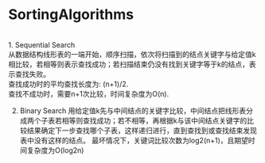 # SortingAlgorithms

<br>1. Sequential Search </br>
从数据结构线形表的一端开始，顺序扫描，依次将扫描到的结点关键字与给定值k相比较，若相等则表示查找成功；若扫描结束仍没有找到关键字等于k的结点，表示查找失败。</br>
查找成功时的平均查找长度为:  (n+1)/2. </br>
查找不成功时，需要n+1次比较，时间复杂度为O(n).</br>

2. Binary Search
用给定值k先与中间结点的关键字比较，中间结点把线形表分成两个子表若相等则查找成功；若不相等，再根据k与该中间结点关键字的比较结果确定下一步查找哪个子表，这样递归进行，直到查找到或查找结束发现表中没有这样的结点。
最坏情况下，关键词比较次数为log2(n+1)，且期望时间复杂度为O(log2n)

   
